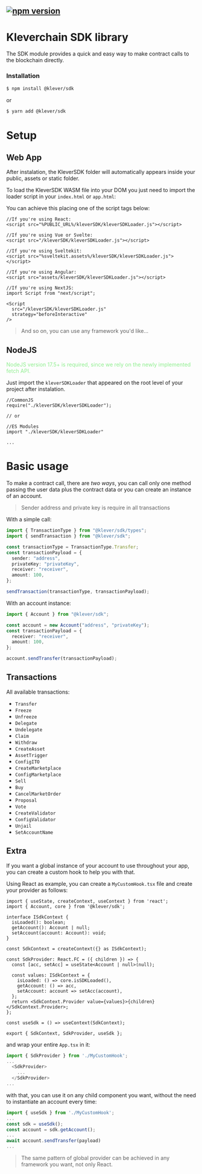 ## [![npm version](https://badge.fury.io/js/@klever%2Fsdk.svg)](https://badge.fury.io/js/@klever%2Fsdk)

# Kleverchain SDK library

The SDK module provides a quick and easy way to make contract calls to the blockchain directly.

### Installation

```bash
$ npm install @klever/sdk
```

or

```bash
$ yarn add @klever/sdk
```

# Setup

## Web App

After instalation, the KleverSDK folder will automatically appears inside your public, assets or static folder.

To load the KleverSDK WASM file into your DOM you just need to import the loader script in your `index.html` or `app.html`:


You can achieve this placing one of the script tags below:

```tsx
//If you're using React:
<script src="%PUBLIC_URL%/kleverSDK/kleverSDKLoader.js"></script>
```

```tsx
//If you're using Vue or Svelte:
<script src="/kleverSDK/kleverSDKLoader.js"></script>
```

```tsx
//If you're using Sveltekit:
<script src="%sveltekit.assets%/kleverSDK/kleverSDKLoader.js"></script>
```

```tsx
//If you're using Angular:
<script src="assets/kleverSDK/kleverSDKLoader.js"></script>
```

```tsx
//If you're using NextJS:
import Script from "next/script";

<Script
  src="/kleverSDK/kleverSDKLoader.js"
  strategy="beforeInteractive"
/>
```
>And so on, you can use any framework you'd like...

## NodeJS
<span style="color:lightgreen">NodeJS version 17.5+ is required, since we rely on the newly implemented fetch API.</span>

Just import the `kleverSDKLoader` that appeared on the root level of your project after instalation.
```tsx
//CommonJS
require("./kleverSDK/kleverSDKLoader");

// or

//ES Modules
import "./kleverSDK/kleverSDKLoader"

...
```

# Basic usage

To make a contract call, there are _two ways_, you can call only one method passing the user data plus the contract data or you can create an instance of an account.

> Sender address and private key is require in all transactions

With a simple call:

```ts
import { TransactionType } from "@klever/sdk/types";
import { sendTransaction } from "@klever/sdk";

const transactionType = TransactionType.Transfer;
const transactionPayload = {
  sender: "address",
  privateKey: "privateKey",
  receiver: "receiver",
  amount: 100,
};

sendTransaction(transactionType, transactionPayload);
```

With an account instance:

```ts
import { Account } from "@klever/sdk";

const account = new Account("address", "privateKey");
const transactionPayload = {
  receiver: "receiver",
  amount: 100,
};

account.sendTransfer(transactionPayload);
```

## Transactions

All available transactions:

- `Transfer`
- `Freeze`
- `Unfreeze`
- `Delegate`
- `Undelegate`
- `Claim`
- `Withdraw`
- `CreateAsset`
- `AssetTrigger`
- `ConfigITO`
- `CreateMarketplace`
- `ConfigMarketplace`
- `Sell`
- `Buy`
- `CancelMarketOrder`
- `Proposal`
- `Vote`
- `CreateValidator`
- `ConfigValidator`
- `Unjail`
- `SetAccountName`

## Extra
If you want a global instance of your account to use throughout your app, you can create a custom hook to help you with that.


Using React as example, you can create a `MyCustomHook.tsx` file and create your provider as follows:

```tsx
import { useState, createContext, useContext } from 'react';
import { Account, core } from '@klever/sdk';

interface ISdkContext {
  isLoaded(): boolean;
  getAccount(): Account | null;
  setAccount(account: Account): void;
}

const SdkContext = createContext({} as ISdkContext);

const SdkProvider: React.FC = ({ children }) => {
  const [acc, setAcc] = useState<Account | null>(null);

  const values: ISdkContext = {
    isLoaded: () => core.isSDKLoaded(),
    getAccount: () => acc,
    setAccount: account => setAcc(account),
  };
  return <SdkContext.Provider value={values}>{children}</SdkContext.Provider>;
};

const useSdk = () => useContext(SdkContext);

export { SdkContext, SdkProvider, useSdk };
```

and wrap your entire `App.tsx` in it:

```ts
import { SdkProvider } from './MyCustomHook';
...
  <SdkProvider>
    ...
  </SdkProvider>
...
```

with that, you can use it on any child component you want, without the need to instantiate an account every time:

```ts
import { useSdk } from './MyCustomHook';
...
const sdk = useSdk();
const account = sdk.getAccount();
...
await account.sendTransfer(payload)
...
```

>The same pattern of global provider can be achieved in any framework you want, not only React.